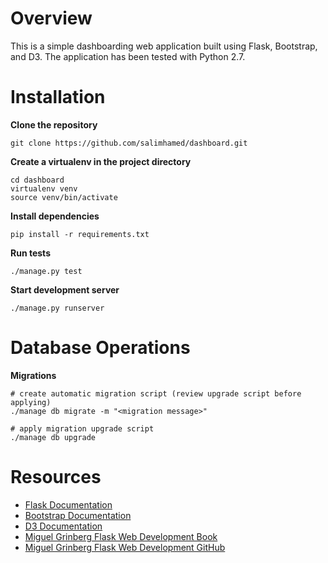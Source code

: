 # Overview
This is a simple dashboarding web application built using Flask, Bootstrap, and D3.  The application has been tested with Python 2.7.

# Installation
**Clone the repository**
```
git clone https://github.com/salimhamed/dashboard.git
```

**Create a virtualenv in the project directory**
```
cd dashboard
virtualenv venv
source venv/bin/activate
```

**Install dependencies**
```
pip install -r requirements.txt
```

**Run tests**
```
./manage.py test
```

**Start development server**
```
./manage.py runserver
```

# Database Operations
**Migrations**
```
# create automatic migration script (review upgrade script before applying)
./manage db migrate -m "<migration message>"

# apply migration upgrade script
./manage db upgrade
```

# Resources
* [Flask Documentation](http://flask.pocoo.org/)
* [Bootstrap Documentation](http://getbootstrap.com/)
* [D3 Documentation](http://d3js.org/)
* [Miguel Grinberg Flask Web Development Book](http://www.flaskbook.com/)
* [Miguel Grinberg Flask Web Development GitHub](https://github.com/miguelgrinberg/flasky)
